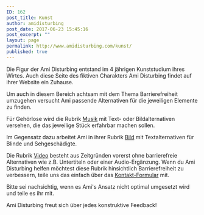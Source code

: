 ```yaml
---
ID: 162
post_title: Kunst
author: amidisturbing
post_date: 2017-06-23 15:45:16
post_excerpt: ""
layout: page
permalink: http://www.amidisturbing.com/kunst/
published: true
---
```

Die Figur der Ami Disturbing entstand im 4 jährigen Kunststudium ihres Wirtes. Auch diese Seite des fiktiven Charakters Ami Disturbing findet auf ihrer Website ein Zuhause.

Um auch in diesem Bereich achtsam mit dem Thema Barrierefreiheit umzugehen versucht Ami passende Alternativen für die jeweiligen Elemente zu finden.

Für Gehörlose wird die Rubrik <a href="http://www.amidisturbing.com/music/">Musik</a> mit Text- oder Bildalternativen versehen, die das jeweilige Stück erfahrbar machen sollen.

Im Gegensatz dazu arbeitet Ami in ihrer Rubrik <a href="http://www.amidisturbing.com/kunst/bild/">Bild</a> mit Textalternativen für Blinde und Sehgeschädigte.

Die Rubrik <a href="http://www.amidisturbing.com/kunst/video/">Video</a> besteht aus Zeitgründen vorerst ohne barrierefreie Alternativen wie z.B. Untertiteln oder einer Audio-Ergänzung. Wenn du Ami Disturbing helfen möchtest diese Rubrik hinsichtlich Barrierefreiheit zu verbessern, teile uns das einfach über das <a href="http://www.amidisturbing.com/contact/">Kontakt-Formular</a> mit.

Bitte sei nachsichtig, wenn es Ami's Ansatz nicht optimal umgesetzt wird und teile es ihr mit.

Ami Disturbing freut sich über jedes konstruktive Feedback!
